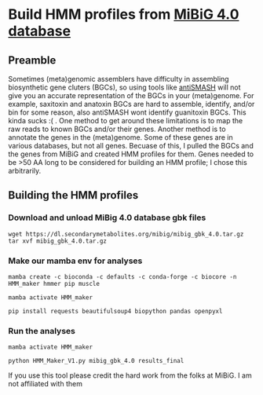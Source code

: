 # Build HMM profiles from [MiBiG 4.0 database](https://mibig.secondarymetabolites.org/) 

## Preamble
Sometimes (meta)genomic assemblers have difficulty in assembling biosynthetic gene cluters (BGCs), so using tools like [antiSMASH](https://antismash.secondarymetabolites.org/#!/start) will not give you an accurate representation of the BGCs in your (meta)genome. For example, saxitoxin and anatoxin BGCs are hard to assemble, identify, and/or bin for some reason, also antiSMASH wont identify guanitoxin BGCs. This kinda sucks :( . One method to get around these limitations is to map the raw reads to known BGCs and/or their genes. Another method is to annotate the genes in the (meta)genome. Some of these genes are in various databases, but not all genes. Becuase of this, I pulled the BGCs and the genes from MiBiG and created HMM profiles for them. Genes needed to be >50 AA long to be considered for building an HMM profile; I chose this arbitrarily.

## Building the HMM profiles

### Download and unload MiBig 4.0 database gbk files
```
wget https://dl.secondarymetabolites.org/mibig/mibig_gbk_4.0.tar.gz
tar xvf mibig_gbk_4.0.tar.gz
```
### Make our mamba env for analyses
```
mamba create -c bioconda -c defaults -c conda-forge -c biocore -n HMM_maker hmmer pip muscle

mamba activate HMM_maker

pip install requests beautifulsoup4 biopython pandas openpyxl
```
### Run the analyses
```
mamba activate HMM_maker

python HMM_Maker_V1.py mibig_gbk_4.0 results_final
```


If you use this tool please credit the hard work from the folks at MiBiG. I am not affiliated with them
